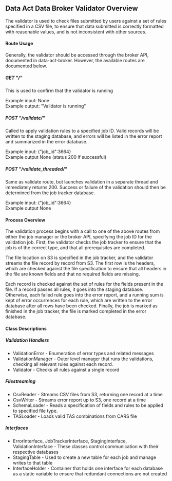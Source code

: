 ## Data Act Data Broker Validator Overview

The validator is used to check files submitted by users against a set of rules specified in a CSV file, to ensure that data submitted is correctly formatted with reasonable values, and is not inconsistent with other sources.

#### Route Usage
Generally, the validator should be accessed through the broker API, documented in data-act-broker.  However, the available routes are documented below.

##### GET "/"
This is used to confirm that the validator is running

Example input: None  
Example output: "Validator is running"

##### POST "/validate/"
Called to apply validation rules to a specified job ID.  Valid records will be written to the staging database, and errors will be listed in the error report and summarized in the error database.

Example input: {"job_id":3664}  
Example output None (status 200 if successful)

##### POST "/validate_threaded/"
Same as validate route, but launches validation in a separate thread and immediately returns 200.  Success or failure of the validation should then be determined from the job tracker database.  

Example input: {"job_id":3664}  
Example output None

#### Process Overview
The validation process begins with a call to one of the above routes from either the job manager or the broker API, specifying the job ID for the validation job.  First, the validator checks the job tracker to ensure that the job is of the correct type, and that all prerequisites are completed.

The file location on S3 is specified in the job tracker, and the validator streams the file record by record from S3.  The first row is the headers, which are checked against the file specification to ensure that all headers in the file are known fields and that no required fields are missing.

Each record is checked against the set of rules for the fields present in the file.  If a record passes all rules, it goes into the staging database.  Otherwise, each failed rule goes into the error report, and a running sum is kept of error occurrences for each rule, which are written to the error database after all rows have been checked.  Finally, the job is marked as finished in the job tracker, the file is marked completed in the error database.

#### Class Descriptions

##### Validation Handlers

* ValidationError - Enumeration of error types and related messages
* ValidationManager - Outer level manager that runs the validations, checking all relevant rules against each record.
* Validator - Checks all rules against a single record

##### Filestreaming

* CsvReader - Streams CSV files from S3, returning one record at a time
* CsvWriter - Streams error report up to S3, one record at a time
* SchemaLoader - Reads a specification of fields and rules to be applied to specified file type.
* TASLoader - Loads valid TAS combinations from CARS file

##### Interfaces

* ErrorInterface, JobTrackerInterface, StagingInterface, ValidationInterface - These classes control communication with their respective databases
* StagingTable - Used to create a new table for each job and manage writes to that table
* InterfaceHolder - Container that holds one interface for each database as a static variable to ensure that redundant connections are not created